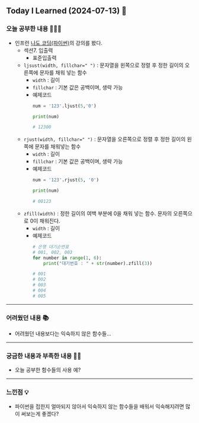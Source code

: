 ## Today I Learned (2024-07-13) 🤔



### 오늘 공부한 내용 🧑🏻‍💻
- 인프런 [나도 코딩(파이썬)](https://www.inflearn.com/course/%EB%82%98%EB%8F%84%EC%BD%94%EB%94%A9-%ED%8C%8C%EC%9D%B4%EC%8D%AC-%EA%B8%B0%EB%B3%B8/dashboard)의 강의를 봤다.
  - 섹션7. 입출력
    - 표준입출력
  - `ljsust(width, fillchar=" ")`  : 문자열을 왼쪽으로 정렬 후 정한 길이의 오른쪽에 문자를 채워 넣는 함수
    - `width` : 길이
    - `fillchar` : 기본 값은 공백이며, 생략 가능
    - 예제코드
        ```python
        num = '123'.ljust(5,'0')

        print(num)

        # 12300
        ```
  - `rjust(width, fillchar=" ")` : 문자열을 오른쪽으로 정렬 후 정한 길이의 왼쪽에 문자를 채워넣는 함수
    - `width` : 길이
    - `fillchar` : 기본 값은 공백이며, 생략 가능
    - 예제코드
        ```python
        num = '123'.rjust(5, '0')

        print(num)

        # 00123
        ```
  - `zfill(width)` : 정한 길이의 여백 부분에 0을 채워 넣는 함수. 문자의 오른쪽으로 0이 채워진다.
    - `width` : 길이
    - 예제코드
        ```python
        # 은행 대기순번표
        # 001, 002, 003
        for number in range(1, 6):
            print("대기번호 : " + str(number).zfill(3))

        # 001
        # 002
        # 003
        # 004
        # 005
        ```
---
### 어려웠던 내용 📚
- 어려웠던 내용보다는 익숙하지 않은 함수들...
---
### 궁금한 내용과 부족한 내용 🙋🏻
- 오늘 공부한 함수들의 사용 예?
---
### 느낀점 💡
- 파이썬을 접한지 얼마되지 않아서 익숙하지 않는 함수들을 배워서 익숙해지려면 많이 써보는게 좋겠다?



